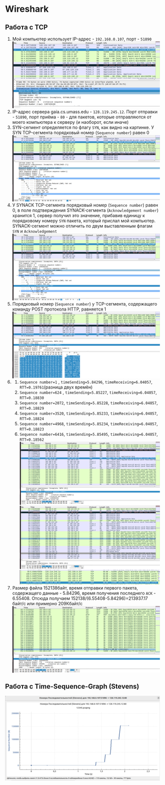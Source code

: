 # Wireshark
## Работа с TCP
1. Мой компьютер использует IP-адрес - `192.168.0.107`, порт - `51890`
![Image alt](1.png)
2. IP-адрес сервера gaia.cs.umass.edu - `128.119.245.12`. Порт отправки - `51890`, порт приёма - `80` - для пакетов, которые отправляются от моего компьютера к серверу (и наоборот, если иначе)
3. SYN-сегмент определяется по флагу `SYN`, как видно на картинке. У SYN TCP-сегмента порядковый номер (`Sequence number`) равен 0
![Image alt](2.png)
4. У SYNACK TCP-сегмента порядковый номер (`Sequence number`) равен 0, в поле подтверждения SYNACK-сегмента (`Acknowledgement number`) хранится 1, сервер получил это значение, прибавив единицу к порядковому номеру `SYN` пакета, который прислал мой компьютер. SYNACK-сегмент можно отличить по двум выставленным флагам `SYN` и `Acknowledgement`
![Image alt](3.png)
5. Порядковый номер (`Sequence number`) у TCP-сегмента, содержащего команду POST протокола HTTP, равняется 1
![Image alt](4.png)
6. 1) `Sequence number=1`   , `timeSending=5.84296`, `timeReceiving=6.04057`, `RTT=0.19761`(разница двух времён)
   2) `Sequence number=624` , `timeSending=5.85227`, `timeReceiving=6.04057`, `RTT=0.18830`
   3) `Sequence number=2072`, `timeSending=5.85228`, `timeReceiving=6.04057`, `RTT=0.18829`
   4) `Sequence number=3520`, `timeSending=5.85233`, `timeReceiving=6.04057`, `RTT=0.18824`
   5) `Sequence number=4968`, `timeSending=5.85234`, `timeReceiving=6.04057`, `RTT=0.18823`
   6) `Sequence number=6416`, `timeSending=5.85495`, `timeReceiving=6.04057`, `RTT=0.18562`
    ![Image alt](5.png)
    ![Image alt](6.png)
    ![Image alt](8.png)
7. Размер файла 152138байт, время отправки первого пакета, содержащего данные - 5.84296, время получения последнего `ACK` - 6.55408. Отсюда получаем 152138/(6.55408-5.84296)=213937.17 байт/с или примерно 209Кбайт/c
![Image alt](7.png)
## Работа с Time-Sequence-Graph (Stevens) 
![Image alt](9.png)